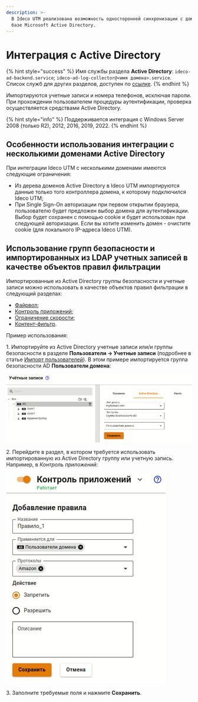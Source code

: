 ```yaml
---
description: >-
  В Ideco UTM реализована возможность односторонней синхронизации с доменом на
  базе Microsoft Active Directory.
---
```


# Интеграция с Active Directory

{% hint style="success" %}
Имя службы раздела **Active Directory**: `ideco-ad-backend.service`; `ideco-ad-log-collector@<имя домена>.service`. \
Список служб для других разделов, доступен по [ссылке](../../server-management/terminal.md).
{% endhint %}

Импортируются учетные записи и номера телефонов, исключая пароли. При прохождении пользователем процедуры аутентификации, проверка осуществляется средствами Active Directory.

{% hint style="info" %}
Поддерживается интеграция с Windows Server 2008 (только R2), 2012, 2016, 2019, 2022.
{% endhint %}

## Особенности использования интеграции с несколькими доменами Active Directory

При интеграции Ideco UTM с несколькими доменами имеются следующие ограничения:

* Из дерева доменов Active Directory в Ideco UTM импортируются данные только того контроллера домена, к которому подключился Ideco UTM;
* При Single Sign-On авторизации при первом открытии браузера, пользователю будет предложен выбор домена для аутентификации. Выбор будет сохранен с помощью cookie и будет использован при следующей авторизации. Если вы хотите изменить домен - очистите cookie (для локального IP-адреса Ideco UTM).

## Использование групп безопасности и импортированных из LDAP учетных записей в качестве объектов правил фильтрации

Импортированные из Active Directory группы безопасности и учетные записи можно использовать в качестве объектов правил фильтрации в следующий разделах:

* [Файрвол](../../access-rules/firewall.md);
* [Контроль приложений](../../access-rules/application-control.md);
* [Ограничение скорости](../../access-rules/shaper.md);
* [Контент-фильтр](../../access-rules/content-filter/).

Пример использования:

1\. Импортируйте из Active Directory учетные записи или/и группы безопасности в разделе **Пользователи -> Учетные записи** (подробнее в статье [Импорт пользователей](user-import.md)). В этом примере импортируется группа безопасности AD **Пользователи домена**:

![](../../../.gitbook/assets/add-users-ad1.png)

2\. Перейдите в раздел, в котором требуется использовать импортированную из Active Directory группу или учетную запись. Например, в _Контроль приложений_:

![](../../../.gitbook/assets/add-users-ad2.png)

3\. Заполните требуемые поля и нажмите **Сохранить**.
